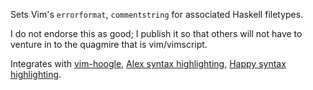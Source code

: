 Sets Vim's `errorformat`, `commentstring` for associated Haskell filetypes.

I do not endorse this as good; I publish it so that others will not have to
venture in to the quagmire that is vim/vimscript.

Integrates with [vim-hoogle](https://github.com/Twinside/vim-hoogle), [Alex syntax highlighting](https://github.com/andy-morris/alex.vim), [Happy syntax highlighting](https://github.com/andy-morris/happy.vim).
